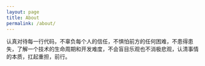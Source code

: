 ```yaml
---
layout: page
title: About
permalink: /about/
---
```


认真对待每一行代码，不辜负每个人的信任，不惧怕前方的任何困难，不患得患失，了解一个技术的生命周期和开发难度，不会盲目乐观也不消极悲观，认清事情的本质，扛起重担，前行。
